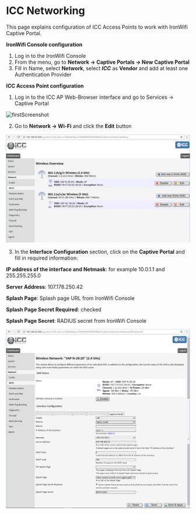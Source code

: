  # ICC Networking

This page explains configuration of ICC Access Points to work with IronWifi Captive Portal.

**IronWifi Console configuration**

1. Log in to the IronWifi Console
2. From the menu, go to **Network -> Captive Portals -> New Captive Portal**
3. Fill in Name, select **Network**, select **_ICC_** as **Vendor** and add at least one Authentication Provider

**ICC Access Point configuration**

1. Log in to the ICC AP Web-Browser interface and go to Services -> Captive Portal

![firstScreenshot](https://github.com/IronWifi/docs/tree/master/configuration-guides/ICC_Networking/ICC.png)

2. Go to **Network -> Wi-Fi** and click the **Edit** button

![secondScreenshot](ICC_Networking/ICC2.png)

3. In the **Interface Configuration** section, click on the **Captive Portal** and fill in required information:

**IP address of the interface and Netmask**: for example 10.0.1.1 and 255.255.255.0

**Server Address**: 107.178.250.42

**Splash Page**: Splash page URL from IronWifi Console

**Splash Page Secret Required**: checked

**Splash Page Secret**: RADIUS secret from IronWifi Console

![thirdScreenshot](ICC_Networking/ICC3.png)
